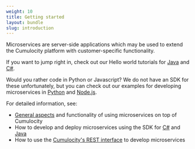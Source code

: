 ```yaml
---
weight: 10
title: Getting started
layout: bundle
slug: introduction
---
```


Microservices are server-side applications which may be used to extend the Cumulocity platform with customer-specific functionality.

If you want to jump right in, check out our Hello world tutorials for [Java](/microservice-sdk/java#java-microservice) and [C#](/microservice-sdk/cs#hello-world-basic).

Would you rather code in Python or Javascript?
We do not have an SDK for these unfortunately, but you can check out our examples for developing microservices in [Python](/microservice-sdk/http#hello-microservice-python) and [Node.js](/microservice-sdk/http#microservice-nodejs).

For detailed information, see:

* [General aspects](/microservice-sdk/concept) and functionality of using microservices on top of Cumulocity
* How to develop and deploy microservices using the SDK for [C#](/microservice-sdk/cs) and [Java](/microservice-sdk/java)
* How to use the [Cumulocity's REST interface](/microservice-sdk/rest) to develop microservices

